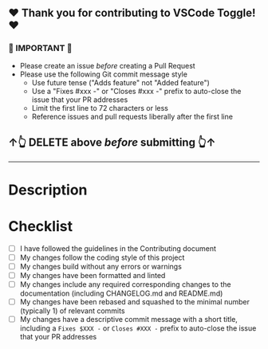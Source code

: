 ## ❤ Thank you for contributing to VSCode Toggle! ❤

### 🚨 IMPORTANT 🚨

- Please create an issue _before_ creating a Pull Request
- Please use the following Git commit message style
    - Use future tense ("Adds feature" not "Added feature")
    - Use a "Fixes #xxx -" or "Closes #xxx -" prefix to auto-close the issue that your PR addresses
    - Limit the first line to 72 characters or less
    - Reference issues and pull requests liberally after the first line

## ↑👆 DELETE above _before_ submitting 👆↑

---

# Description

<!--
Please include a summary of the changes and which issue will be addressed. Please also include relevant motivation and context.
-->

# Checklist

<!-- Please check off the following -->

- [ ] I have followed the guidelines in the Contributing document
- [ ] My changes follow the coding style of this project
- [ ] My changes build without any errors or warnings
- [ ] My changes have been formatted and linted
- [ ] My changes include any required corresponding changes to the documentation (including CHANGELOG.md and README.md)
- [ ] My changes have been rebased and squashed to the minimal number (typically 1) of relevant commits
- [ ] My changes have a descriptive commit message with a short title, including a `Fixes $XXX -` or `Closes #XXX -` prefix to auto-close the issue that your PR addresses
